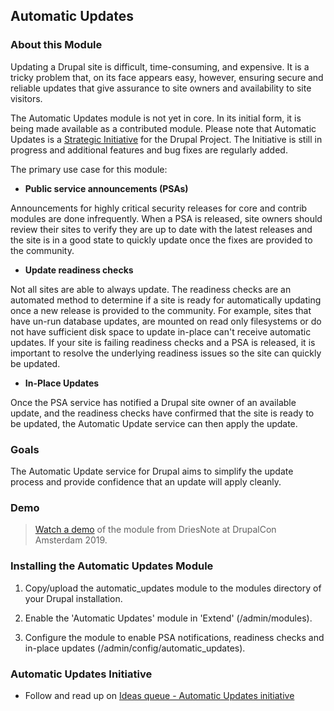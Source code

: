 Automatic Updates
---------------

### About this Module

Updating a Drupal site is difficult, time-consuming, and expensive. It is a
tricky problem that, on its face appears easy, however, ensuring secure and
reliable updates that give assurance to site owners and availability to site
visitors.

The Automatic Updates module is not yet in core. In its initial form, it is
being made available as a contributed module. Please note that Automatic Updates
is a [Strategic Initiative](https://www.drupal.org/project/ideas/issues/2940731)
for the Drupal Project. The Initiative is still in progress and additional
features and bug fixes are regularly added.

The primary use case for this module:

- **Public service announcements (PSAs)**

Announcements for highly critical security releases for core and contrib modules
are done infrequently. When a PSA is released, site owners should review their
sites to verify they are up to date with the latest releases and the site is in
a good state to quickly update once the fixes are provided to the community.

- **Update readiness checks**

Not all sites are able to always update. The readiness checks are an automated
method to determine if a site is ready for automatically updating once a new
release is provided to the community. For example, sites that have un-run
database updates, are mounted on read only filesystems or do not have sufficient
disk space to update in-place can't receive automatic updates. If your site is
failing readiness checks and a PSA is released, it is important to resolve the
underlying readiness issues so the site can quickly be updated.

- **In-Place Updates**

Once the PSA service has notified a Drupal site owner of an available update,
and the readiness checks have confirmed that the site is ready to be updated,
the Automatic Update service can then apply the update.


### Goals

The Automatic Update service for Drupal aims to simplify the update process and
provide confidence that an update will apply cleanly.


### Demo

> [Watch a demo](https://youtu.be/fT2--EBhzuE) of the module from DriesNote at
> DrupalCon Amsterdam 2019.


### Installing the Automatic Updates Module

1. Copy/upload the automatic_updates module to the modules directory of your
   Drupal installation.

1. Enable the 'Automatic Updates' module in 'Extend' (/admin/modules).

1. Configure the module to enable PSA notifications, readiness checks and
   in-place updates (/admin/config/automatic_updates).


### Automatic Updates Initiative

- Follow and read up on
  [Ideas queue - Automatic Updates initiative](https://www.drupal.org/project/ideas/issues/2940731)
